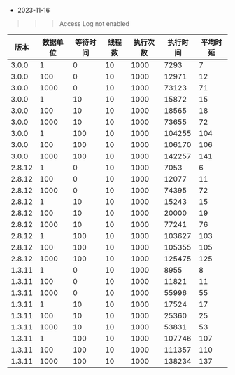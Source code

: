 * 2023-11-16

>>> Access Log not enabled

| 版本     | 数据单位 | 等待时间 | 线程数 | 执行次数 | 执行时间   | 平均时延 |
|--------|------|------|-----|------|--------|------|
| 3.0.0  | 1    | 0    | 10  | 1000 | 7293   | 7    |
| 3.0.0  | 100  | 0    | 10  | 1000 | 12971  | 12   |
| 3.0.0  | 1000 | 0    | 10  | 1000 | 73123  | 71   |
| 3.0.0  | 1    | 10   | 10  | 1000 | 15872  | 15   |
| 3.0.0  | 100  | 10   | 10  | 1000 | 18565  | 18   |
| 3.0.0  | 1000 | 10   | 10  | 1000 | 73655  | 72   |
| 3.0.0  | 1    | 100  | 10  | 1000 | 104255 | 104  |
| 3.0.0  | 100  | 100  | 10  | 1000 | 106170 | 106  |
| 3.0.0  | 1000 | 100  | 10  | 1000 | 142257 | 141  |
| 2.8.12 | 1    | 0    | 10  | 1000 | 7053   | 6    |
| 2.8.12 | 100  | 0    | 10  | 1000 | 12077  | 11   |
| 2.8.12 | 1000 | 0    | 10  | 1000 | 74395  | 72   |
| 2.8.12 | 1    | 10   | 10  | 1000 | 15243  | 15   |
| 2.8.12 | 100  | 10   | 10  | 1000 | 20000  | 19   |
| 2.8.12 | 1000 | 10   | 10  | 1000 | 77241  | 76   |
| 2.8.12 | 1    | 100  | 10  | 1000 | 103627 | 103  |
| 2.8.12 | 100  | 100  | 10  | 1000 | 105355 | 105  |
| 2.8.12 | 1000 | 100  | 10  | 1000 | 125475 | 125  |
| 1.3.11 | 1    | 0    | 10  | 1000 | 8955   | 8    |
| 1.3.11 | 100  | 0    | 10  | 1000 | 11821  | 11   |
| 1.3.11 | 1000 | 0    | 10  | 1000 | 55996  | 55   |
| 1.3.11 | 1    | 10   | 10  | 1000 | 17524  | 17   |
| 1.3.11 | 100  | 10   | 10  | 1000 | 25360  | 25   |
| 1.3.11 | 1000 | 10   | 10  | 1000 | 53831  | 53   |
| 1.3.11 | 1    | 100  | 10  | 1000 | 107746 | 107  |
| 1.3.11 | 100  | 100  | 10  | 1000 | 111357 | 110  |
| 1.3.11 | 1000 | 100  | 10  | 1000 | 138234 | 137  |
